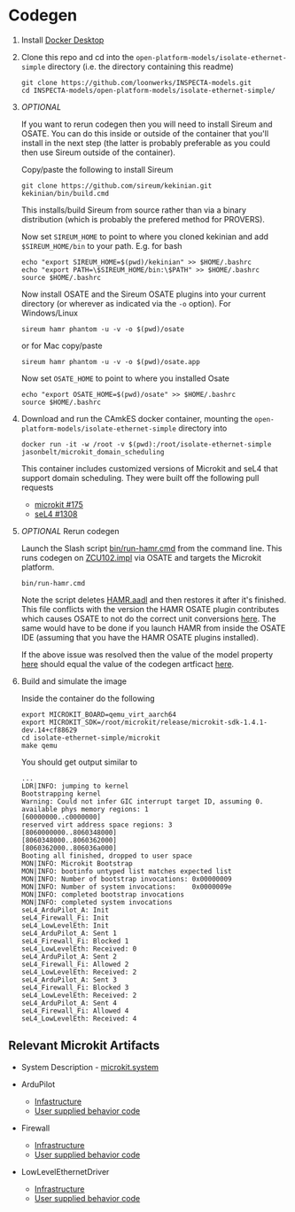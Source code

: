 # Codegen

1. Install [Docker Desktop](https://www.docker.com/products/docker-desktop/)

1. Clone this repo and cd into the ``open-platform-models/isolate-ethernet-simple`` directory (i.e. the directory containing this readme)

   ```
   git clone https://github.com/loonwerks/INSPECTA-models.git
   cd INSPECTA-models/open-platform-models/isolate-ethernet-simple/
   ```

1. *OPTIONAL*

    If you want to rerun codegen then you will need to install Sireum
    and OSATE.  You can do this inside or outside of the container that you'll install in the next step (the latter is probably preferable as you could then use Sireum outside of the container).

    Copy/paste the following to install Sireum
    ```
    git clone https://github.com/sireum/kekinian.git
    kekinian/bin/build.cmd
    ```

    This installs/build Sireum from source rather than via a binary distribution (which is probably the prefered method for PROVERS).  

    Now set ``SIREUM_HOME`` to point to where you cloned kekinian and add ``$SIREUM_HOME/bin`` to your path.  E.g. for bash

    ```
    echo "export SIREUM_HOME=$(pwd)/kekinian" >> $HOME/.bashrc
    echo "export PATH=\$SIREUM_HOME/bin:\$PATH" >> $HOME/.bashrc
    source $HOME/.bashrc
    ```

    Now install OSATE and the Sireum OSATE plugins into your current directory (or wherever as indicated via the ``-o`` option).  For Windows/Linux 

    ```
    sireum hamr phantom -u -v -o $(pwd)/osate
    ```

    or for Mac copy/paste
    ```
    sireum hamr phantom -u -v -o $(pwd)/osate.app
    ```

    Now set ``OSATE_HOME`` to point to where you installed Osate

    ```
    echo "export OSATE_HOME=$(pwd)/osate" >> $HOME/.bashrc
    source $HOME/.bashrc
    ```

1. Download and run the CAmkES docker container, mounting the ``open-platform-models/isolate-ethernet-simple`` directory into

   ```
   docker run -it -w /root -v $(pwd):/root/isolate-ethernet-simple jasonbelt/microkit_domain_scheduling
   ```

   This container includes customized versions of Microkit and seL4 that support domain scheduling.  They were built off the following pull requests

   - [microkit #175](https://github.com/seL4/microkit/pull/175)
   - [seL4 #1308](https://github.com/seL4/seL4/pull/1308)

1. *OPTIONAL* Rerun codegen
   
    Launch the Slash script [bin/run-hamr.cmd](bin/run-hamr.cmd) from the command line.  This runs codegen on [ZCU102.impl](platform.aadl#L24) via OSATE and targets the Microkit platform.

   ```
   bin/run-hamr.cmd
   ```

   Note the script deletes [HAMR.aadl](HAMR.aadl) and then restores it after it's finished.  This file conflicts with the version the HAMR OSATE plugin contributes which causes OSATE to not do the correct unit conversions [here](SW.aadl#L14).  The same would have to be done if you launch HAMR from inside the OSATE IDE (assuming that you have the HAMR OSATE plugins installed).

   If the above issue was resolved then the value of the model property [here](SW.aadl#L14) should equal the value of the codegen artficact [here](microkit/include/types.h#L7).

1. Build and simulate the image

    Inside the container do the following

    ```
    export MICROKIT_BOARD=qemu_virt_aarch64
    export MICROKIT_SDK=/root/microkit/release/microkit-sdk-1.4.1-dev.14+cf88629
    cd isolate-ethernet-simple/microkit
    make qemu
    ```

    You should get output similar to

    ```
    ...
    LDR|INFO: jumping to kernel
    Bootstrapping kernel
    Warning: Could not infer GIC interrupt target ID, assuming 0.
    available phys memory regions: 1
    [60000000..c0000000]
    reserved virt address space regions: 3
    [8060000000..8060348000]
    [8060348000..8060362000]
    [8060362000..806036a000]
    Booting all finished, dropped to user space
    MON|INFO: Microkit Bootstrap
    MON|INFO: bootinfo untyped list matches expected list
    MON|INFO: Number of bootstrap invocations: 0x00000009
    MON|INFO: Number of system invocations:    0x0000009e
    MON|INFO: completed bootstrap invocations
    MON|INFO: completed system invocations
    seL4_ArduPilot_A: Init
    seL4_Firewall_Fi: Init
    seL4_LowLevelEth: Init
    seL4_ArduPilot_A: Sent 1
    seL4_Firewall_Fi: Blocked 1
    seL4_LowLevelEth: Received: 0
    seL4_ArduPilot_A: Sent 2
    seL4_Firewall_Fi: Allowed 2
    seL4_LowLevelEth: Received: 2
    seL4_ArduPilot_A: Sent 3
    seL4_Firewall_Fi: Blocked 3
    seL4_LowLevelEth: Received: 2
    seL4_ArduPilot_A: Sent 4
    seL4_Firewall_Fi: Allowed 4
    seL4_LowLevelEth: Received: 4
    ```

## Relevant Microkit Artifacts

  - System Description - [microkit.system](microkit/microkit.system)

  - ArduPilot
      - [Infastructure](microkit/components//seL4_ArduPilot_ArduPilot/src/seL4_ArduPilot_ArduPilot.c)
      - [User supplied behavior code](microkit/components/seL4_ArduPilot_ArduPilot/src/seL4_ArduPilot_ArduPilot_user.c)

   - Firewall
      - [Infrastructure](microkit/components/seL4_Firewall_Firewall/src/seL4_Firewall_Firewall.c)
      - [User supplied behavior code](microkit/components/seL4_Firewall_Firewall/src/seL4_Firewall_Firewall_user.c)

  - LowLevelEthernetDriver
      - [Infrastructure](microkit/components/seL4_LowLevelEthernetDriver_LowLevelEthernetDriver/src/seL4_LowLevelEthernetDriver_LowLevelEthernetDriver.c)
      - [User supplied behavior code](microkit/components/seL4_LowLevelEthernetDriver_LowLevelEthernetDriver/src/seL4_LowLevelEthernetDriver_LowLevelEthernetDriver_user.c)
